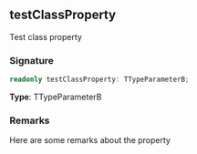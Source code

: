 ## testClassProperty

Test class property

<h3 id="testclassproperty-signature">Signature</h3>

```typescript
readonly testClassProperty: TTypeParameterB;
```

**Type**: TTypeParameterB

<h3 id="testclassproperty-remarks">Remarks</h3>

Here are some remarks about the property
